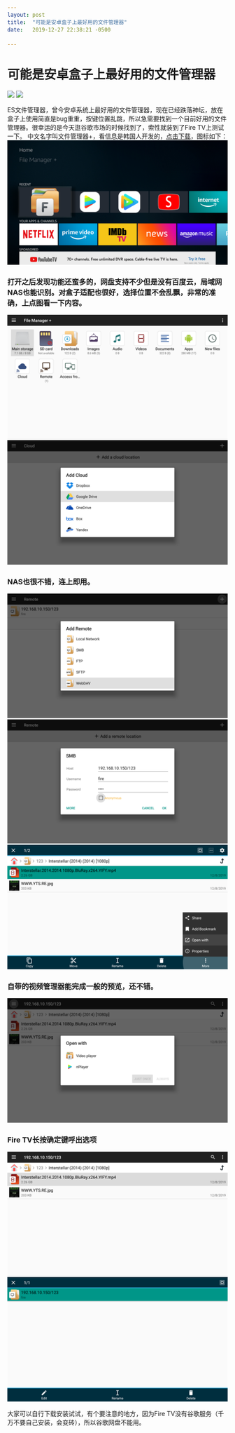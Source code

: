 ```yaml
---
layout: post
title:  "可能是安卓盒子上最好用的文件管理器"
date:   2019-12-27 22:38:21 -0500

---
```

# 可能是安卓盒子上最好用的文件管理器
[![](https://img.shields.io/badge/我的GitHub-blue?logo=github)](https://github.com/AndroidDeals/AndroidDeals.github.io/)             [![](https://img.shields.io/badge/%E6%88%91%E7%9A%84%E6%B7%98%E5%AE%9D%E5%BA%97%E9%93%BA-AndroidDeals-orange)](https://shop108859308.taobao.com/)

  ES文件管理器，曾今安卓系统上最好用的文件管理器，现在已经跌落神坛，放在盒子上使用简直是bug重重，按键位置乱跳，所以急需要找到一个目前好用的文件管理器。很幸运的是今天逛谷歌市场的时候找到了，索性就装到了Fire TV上测试一下。
  中文名字叫文件管理器+，看信息是韩国人开发的，[点击下载](https://github.com/AndroidDeals/AndroidDeals.github.io/releases/download/2019.12.17/filemanager+.apk)，图标如下：
  ![preview](https://raw.githubusercontent.com/AndroidDeals/AndroidDeals.github.io/master/Screenshots/2019122701.png)
  
###  打开之后发现功能还蛮多的，网盘支持不少但是没有百度云，局域网NAS也能识别。对盒子适配也很好，选择位置不会乱飘，非常的准确，上点图看一下内容。
  ![preview](https://raw.githubusercontent.com/AndroidDeals/AndroidDeals.github.io/master/Screenshots/2019122708.png) 
  ![preview](https://raw.githubusercontent.com/AndroidDeals/AndroidDeals.github.io/master/Screenshots/2019122710.png)
  
###  NAS也很不错，连上即用。
   ![preview](https://raw.githubusercontent.com/AndroidDeals/AndroidDeals.github.io/master/Screenshots/2019122704.png)
   ![preview](https://raw.githubusercontent.com/AndroidDeals/AndroidDeals.github.io/master/Screenshots/2019122707.png)
   ![preview](https://raw.githubusercontent.com/AndroidDeals/AndroidDeals.github.io/master/Screenshots/2019122702.png)
   
   
###  自带的视频管理器能完成一般的预览，还不错。
 ![preview](https://raw.githubusercontent.com/AndroidDeals/AndroidDeals.github.io/master/Screenshots/2019122705.png)
 
###  Fire TV长按确定键呼出选项
 ![preview](https://raw.githubusercontent.com/AndroidDeals/AndroidDeals.github.io/master/Screenshots/2019122703.png)
 ![preview](https://raw.githubusercontent.com/AndroidDeals/AndroidDeals.github.io/master/Screenshots/2019122709.png)

大家可以自行下载安装试试，有个要注意的地方，因为Fire TV没有谷歌服务（千万不要自己安装，会变砖），所以谷歌网盘不能用。



